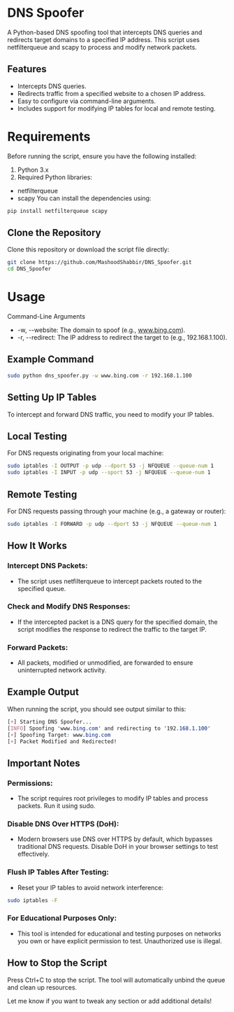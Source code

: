 # DNS Spoofer
A Python-based DNS spoofing tool that intercepts DNS queries and redirects target domains to a specified IP address. This script uses netfilterqueue and scapy to process and modify network packets.

## Features
- Intercepts DNS queries.
- Redirects traffic from a specified website to a chosen IP address.
- Easy to configure via command-line arguments.
- Includes support for modifying IP tables for local and remote testing.

# Requirements
Before running the script, ensure you have the following installed:

1. Python 3.x
2. Required Python libraries:
- netfilterqueue
- scapy
You can install the dependencies using:
```bash
pip install netfilterqueue scapy
```
## Clone the Repository
Clone this repository or download the script file directly:

```bash
git clone https://github.com/MashoodShabbir/DNS_Spoofer.git
cd DNS_Spoofer
```
# Usage
Command-Line Arguments
- -w, --website: The domain to spoof (e.g., www.bing.com).
- -r, --redirect: The IP address to redirect the target to (e.g., 192.168.1.100).

## Example Command
```bash
sudo python dns_spoofer.py -w www.bing.com -r 192.168.1.100
```

## Setting Up IP Tables
To intercept and forward DNS traffic, you need to modify your IP tables.

## Local Testing
For DNS requests originating from your local machine:

```bash
sudo iptables -I OUTPUT -p udp --dport 53 -j NFQUEUE --queue-num 1
sudo iptables -I INPUT -p udp --sport 53 -j NFQUEUE --queue-num 1
```
## Remote Testing
For DNS requests passing through your machine (e.g., a gateway or router):

```bash
sudo iptables -I FORWARD -p udp --dport 53 -j NFQUEUE --queue-num 1
```

## How It Works
### Intercept DNS Packets: 
- The script uses netfilterqueue to intercept packets routed to the specified queue.
### Check and Modify DNS Responses:
- If the intercepted packet is a DNS query for the specified domain, the script modifies the response to redirect the traffic to the target IP.
### Forward Packets:
- All packets, modified or unmodified, are forwarded to ensure uninterrupted network activity.

## Example Output
When running the script, you should see output similar to this:

```css
[+] Starting DNS Spoofer...
[INFO] Spoofing 'www.bing.com' and redirecting to '192.168.1.100'
[+] Spoofing Target: www.bing.com
[+] Packet Modified and Redirected!
```
## Important Notes
### Permissions:
- The script requires root privileges to modify IP tables and process packets. Run it using sudo.
### Disable DNS Over HTTPS (DoH):
- Modern browsers use DNS over HTTPS by default, which bypasses traditional DNS requests. Disable DoH in your browser settings to test effectively.
### Flush IP Tables After Testing:
- Reset your IP tables to avoid network interference:

```bash
sudo iptables -F
```

### For Educational Purposes Only:
- This tool is intended for educational and testing purposes on networks you own or have explicit permission to test. Unauthorized use is illegal.

## How to Stop the Script
Press Ctrl+C to stop the script. The tool will automatically unbind the queue and clean up resources.



Let me know if you want to tweak any section or add additional details!
